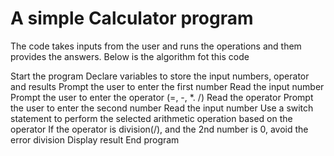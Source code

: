 # A simple Calculator program

The code takes inputs from the user and runs the operations and them provides the answers.
Below is the algorithm fot this code

Start the program
Declare variables to store the input numbers, operator and results
Prompt the user to enter the first number
Read the input number
Prompt the user to enter the operator (=, -, *. /)
Read the operator
Prompt the user to enter the second number
Read the input number
Use a switch statement to perform the selected arithmetic operation based on the operator
If the operator is division(/), and the 2nd number is 0, avoid the error division
Display result
End program
